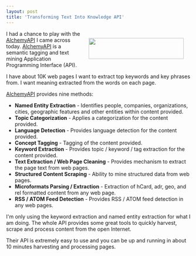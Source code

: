 ```yaml
---
layout: post
title: 'Transforming Text Into Knowledge API'
---
```

<a href="http://www.alchemyapi.com/" target="_blank"><img class="alignnone" style="padding: 20px;" title="AlchemyAPI" src="http://www.alchemyapi.com/images/alchemyAPI.jpg" alt="" width="259" height="57" align="right" /></a>I had a chance to play with the <a href="http://www.alchemyapi.com/" target="_blank">AlchemyAPI</a> I came across today. <a href="http://www.alchemyapi.com/" target="_blank">AlchemyAPI</a> is a semantic tagging and text mining Application Programming Interface (API).<p></p>
I have about 10K web pages I want to extract top keywords and key phrases from. I want meaning extracted from the words on each page.<p></p>
<a href="http://www.alchemyapi.com/" target="_blank">AlchemyAPI</a> provides nine methods:
<ul class="mainlist">
	<li><strong>Named Entity Extraction</strong> - Identifies people, companies, organizations, cities, geographic features and other entities within content provided.</li>
	<li><strong>Topic Categorization</strong> - Applies a categorization for the content provided.</li>
	<li><strong>Language Detection</strong> - Provides language detection for the content provided.</li>
	<li><strong>Concept Tagging</strong> - Tagging of the content provided.</li>
	<li><strong>Keyword Extraction</strong> - Provides topic / keyword / tag extraction for the content provided.</li>
	<li><strong>Text Extraction / Web Page Cleaning</strong> - Provides mechanism to extract the page text from web pages.</li>
	<li><strong>Structured Content Scraping</strong> - Ability to mine structured data from web pages.</li>
	<li><strong>Microformats Parsing / Extraction</strong> - Extraction of hCard, adr, geo, and rel formatted content from any web page.</li>
	<li><strong>RSS / ATOM Feed Detection</strong> - Provides RSS / ATOM feed detection in any web pages.</li>
</ul>
I'm only using the keyword extraction and named entity extraction for what I am doing. The whole API provides some great tools to quickly harvest, scrape and process content from the open Internet.<p></p>
Their API is extremely easy to use and you can be up and running in about 10 minutes harvesting and processing pages.
